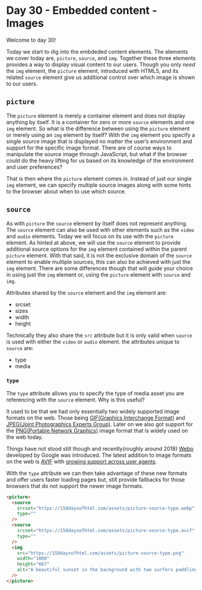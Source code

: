 # Day 30 - Embedded content - Images

Welcome to day 30!

Today we start to dig into the embdeded content elements. The elements we cover today are, `picture`, `source`, and `img`. Together these three elements provides a way to display visual content to our users. Though you only _need_ the `img` element, the `picture` element, introduced with HTML5, and its related `source` element give us additional control over which image is shown to our users.

## `picture`

The `picture` element is merely a container element and does not display anything by itself. It is a container for zero or more `source` elements and one `img` element. So what is the difference between using the `picture` element or merely using an `img` element by itself? With the `img` element you specify a single source image that is displayed no matter the user’s environment and support for the specific image format. There are of course ways to manipulate the source image through JavaScript, but what if the browser could do the heavy lifting for us based on its knowledge of the environment and user preferences?

That is then where the `picture` element comes in. Instead of just our single `img` element, we can specify multiple source images along with some hints to the browser about when to use which source.

## `source`

As with `picture` the `source` element by itself does not represent anything. The `source` element can also be used with other elements such as the `video` and `audio` elements. Today we will focus on its use with the `picture` element. As hinted at above, we will use the `source` element to provide additional source options for the `img` element contained within the parent `picture` element. With that said, it is not the exclusive domain of the `source` element to enable multiple sources, this can also be achieved with just the `img` element. There are some differences though that will guide your choice in using just the `img` element or, using the `picture` element with `source` and `img`.

Attributes shared by the `source` element and the `img` element are:

- srcset
- sizes
- width
- height

Technically they also share the `src` attribute but it is only valid when `source` is used with either the `video` or `audio` element. the attributes unique to `source` are:

- type
- media

### `type`

The `type` attribute allows you to specify the type of media asset you are referencing with the `source` element. Why is this useful?

It used to be that we had only essentially two widely supported image formats on the web. Those being [GIF(Graphics Interchange Format)](https://en.wikipedia.org/wiki/GIF) and [JPEG(Joint Photographics Experts Group)](https://en.wikipedia.org/wiki/JPEG). Later on we also got support for the [PNG(Portable Network Graphics)](https://en.wikipedia.org/wiki/Portable_Network_Graphics) image format that is widely used on the web today.

Things have not stood still though and recently(roughly around 2018) [Webp](https://en.wikipedia.org/wiki/WebP) developed by Google was introduced. The latest addition to image formats on the web is [AVIF](<https://en.wikipedia.org/wiki/AV1#AV1_Image_File_Format_(AVIF)>) with [growing support across user agents](https://avif.io/).

With the `type` attribute we can then take advantage of these new formats and offer users faster loading pages but, still provide fallbacks for those browsers that do not support the newer image formats.

```html
<picture>
  <source
    srcset="https://150daysofhtml.com/assets/picture-source-type.webp"
    type=""
  />
  <source
    srcset="https://150daysofhtml.com/assets/picture-source-type.avif"
    type=""
  />
  <img
    src="https://150daysofhtml.com/assets/picture-source-type.png"
    width="1000"
    height="667"
    alt="A beautiful sunset in the background with two surfers paddling into the surf in the foreground"
  />
</picture>
```

